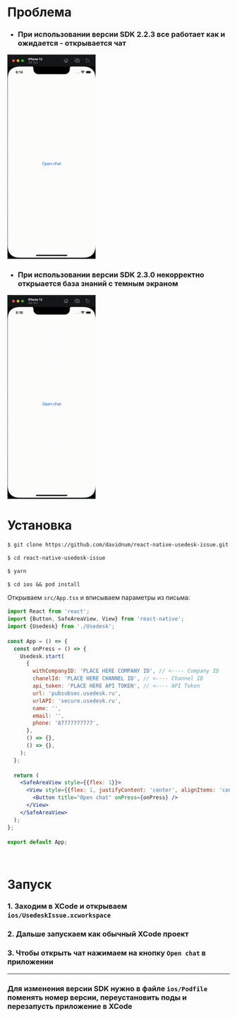 # Проблема
- ### При использовании версии SDK 2.2.3 все работает как и ожидается - открывается чат
<img src="https://github.com/davidnum/react-native-usedesk-issue/blob/main/videos/correct.gif" width="200" />

- ### При использовании версии SDK 2.3.0 некорректно открыается база знаний с темным экраном
<img src="https://github.com/davidnum/react-native-usedesk-issue/blob/main/videos/notcorrect.gif" width="200" />
<br/>

# Установка
```
$ git clone https://github.com/davidnum/react-native-usedesk-issue.git
```
```
$ cd react-native-usedesk-issue
```
```
$ yarn
```
```
$ cd ios && pod install
```

Открываем `src/App.tsx` и вписываем параметры из письма:

```jsx
import React from 'react';
import {Button, SafeAreaView, View} from 'react-native';
import {Usedesk} from './Usedesk';

const App = () => {
  const onPress = () => {
    Usedesk.start(
      {
        withCompanyID: 'PLACE HERE COMPANY ID', // <---- Company ID
        chanelId: 'PLACE HERE CHANNEL ID', // <---- Channel ID
        api_token: 'PLACE HERE API TOKEN', // <---- API Token
        url: 'pubsubsec.usedesk.ru',
        urlAPI: 'secure.usedesk.ru',
        name: '',
        email: '',
        phone: '87777777777',
      },
      () => {},
      () => {},
    );
  };

  return (
    <SafeAreaView style={{flex: 1}}>
      <View style={{flex: 1, justifyContent: 'center', alignItems: 'center'}}>
        <Button title="Open chat" onPress={onPress} />
      </View>
    </SafeAreaView>
  );
};

export default App;
```
<br/>

# Запуск
### 1. Заходим в XCode и открываем `ios/UsedeskIssue.xcworkspace`
### 2. Дальше запускаем как обычный XCode проект
### 3. Чтобы открыть чат нажимаем на кнопку `Open chat` в приложении
____
### Для изменения версии SDK нужно в файле `ios/Podfile` поменять номер версии, переустановить поды и перезапусть приложение в XCode

